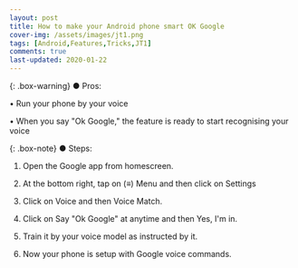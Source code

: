 ```yaml
---
layout: post
title: How to make your Android phone smart OK Google
cover-img: /assets/images/jt1.png
tags: [Android,Features,Tricks,JT1]
comments: true
last-updated: 2020-01-22
---
```


{: .box-warning}
● Pros:

• Run your phone by your voice

• When you say "Ok Google," the feature is ready to start recognising your voice


{: .box-note}
● Steps:

1. Open the Google app from homescreen.

2. At the bottom right, tap on (≡) Menu and then click on Settings

3. Click on Voice and then Voice Match.

4. Click on Say "Ok Google" at anytime and then Yes, I'm in.

5. Train it by your voice model as instructed by it.

6. Now your phone is setup with Google voice commands.
